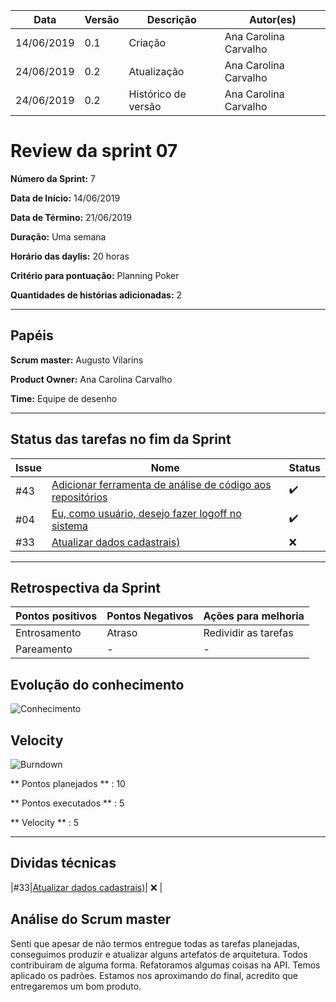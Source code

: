 | **Data** | **Versão** | **Descrição** | **Autor(es)** |
|---|---|---|---|
| 14/06/2019 | 0.1 | Criação | Ana Carolina Carvalho |
| 24/06/2019 | 0.2 | Atualização | Ana Carolina Carvalho |
| 24/06/2019 | 0.2 | Histórico de versão | Ana Carolina Carvalho |

# Review da sprint 07
**Número da Sprint:** 7

**Data de Início:** 14/06/2019

**Data de Término:** 21/06/2019

**Duração:** Uma semana

**Horário das daylis:** 20 horas

**Critério para pontuação:** Planning Poker

**Quantidades de histórias adicionadas:** 2

----

## Papéis

**Scrum master:** Augusto Vilarins

**Product Owner:** Ana Carolina Carvalho

**Time:** Equipe de desenho

----


## Status das tarefas no fim da Sprint

|Issue|Nome|Status|
|-----|----|-----|
|#43|[Adicionar ferramenta de análise de código aos repositórios](https://github.com/conosco/conosco-api/issues/47)| :heavy_check_mark: |
|#04|[Eu, como usuário, desejo fazer logoff no sistema](https://github.com/conosco/conosco-api/issues/53)| :heavy_check_mark: |
|#33|[Atualizar dados cadastrais)](https://github.com/conosco/conosco-api/issues/33)| :x: |


----

## Retrospectiva da Sprint

|Pontos positivos|Pontos Negativos|Ações para melhoria|
|------|------------|----------|
|Entrosamento|Atraso|Redividir as tarefas|
|Pareamento| - | - |

## Evolução do conhecimento

![Conhecimento]()

## Velocity

![Burndown]()

** Pontos planejados ** : 10

** Pontos executados ** : 5

** Velocity ** : 5

----

## Dividas técnicas

|#33|[Atualizar dados cadastrais)](https://github.com/conosco/conosco-api/issues/33)| :x: |

## Análise do Scrum master

Senti que apesar de não termos entregue todas as tarefas planejadas, conseguimos produzir e atualizar alguns artefatos de arquitetura. Todos contribuiram de alguma forma. Refatoramos algumas coisas na API. Temos aplicado os padrões. Estamos nos aproximando do final, acredito que entregaremos um bom produto.